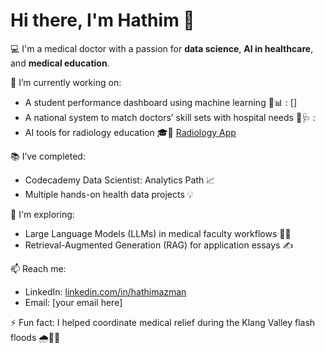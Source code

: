 # Hi there, I'm Hathim 👋

💻 I'm a medical doctor with a passion for **data science**, **AI in healthcare**, and **medical education**.

🚀 I’m currently working on:
- A student performance dashboard using machine learning 🧠📊 : []
- A national system to match doctors’ skill sets with hospital needs 🏥🩺 :
- AI tools for radiology education 🎓🩻 [Radiology App](https://github.com/hathimazman/radiology_app)

📚 I’ve completed:
- Codecademy Data Scientist: Analytics Path 📈
- Multiple hands-on health data projects 💡

🔭 I'm exploring:
- Large Language Models (LLMs) in medical faculty workflows 🤖📄
- Retrieval-Augmented Generation (RAG) for application essays ✍️

📫 Reach me:
- LinkedIn: [linkedin.com/in/hathimazman](https://linkedin.com/in/hathimazman)
- Email: [your email here]

⚡ Fun fact:
I helped coordinate medical relief during the Klang Valley flash floods 🌧️🧑‍⚕️
